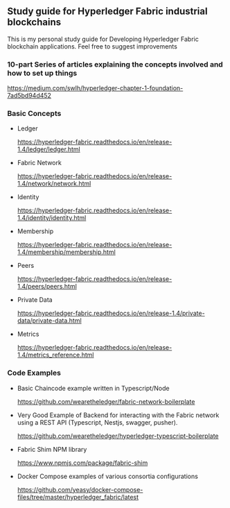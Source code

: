 ## Study guide for Hyperledger Fabric industrial blockchains

This is my personal study guide for Developing Hyperledger Fabric blockchain
applications. Feel free to suggest improvements

### 10-part Series of articles explaining the concepts involved and how to set up things

https://medium.com/swlh/hyperledger-chapter-1-foundation-7ad5bd94d452

### Basic Concepts

- Ledger

  https://hyperledger-fabric.readthedocs.io/en/release-1.4/ledger/ledger.html

- Fabric Network

  https://hyperledger-fabric.readthedocs.io/en/release-1.4/network/network.html

- Identity

  https://hyperledger-fabric.readthedocs.io/en/release-1.4/identity/identity.html

- Membership

  https://hyperledger-fabric.readthedocs.io/en/release-1.4/membership/membership.html

- Peers

  https://hyperledger-fabric.readthedocs.io/en/release-1.4/peers/peers.html

- Private Data

  https://hyperledger-fabric.readthedocs.io/en/release-1.4/private-data/private-data.html

- Metrics

  https://hyperledger-fabric.readthedocs.io/en/release-1.4/metrics_reference.html
  
### Code Examples

- Basic Chaincode example written in Typescript/Node

  https://github.com/wearetheledger/fabric-network-boilerplate

- Very Good Example of Backend for interacting with the Fabric network using a REST API (Typescript, Nestjs, swagger, pusher).

  https://github.com/wearetheledger/hyperledger-typescript-boilerplate

- Fabric Shim NPM library

  https://www.npmjs.com/package/fabric-shim

- Docker Compose examples of various consortia configurations

  https://github.com/yeasy/docker-compose-files/tree/master/hyperledger_fabric/latest
